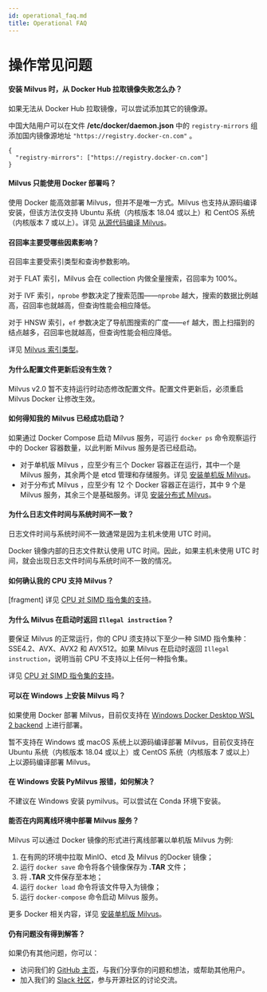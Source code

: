 ```yaml
---
id: operational_faq.md
title: Operational FAQ
---
```


# 操作常见问题

<!-- TOC -->

<!-- /TOC -->

#### 安装 Milvus 时，从 Docker Hub 拉取镜像失败怎么办？

如果无法从 Docker Hub 拉取镜像，可以尝试添加其它的镜像源。

中国大陆用户可以在文件 **/etc/docker/daemon.json** 中的 `registry-mirrors` 组添加国内镜像源地址 `"https://registry.docker-cn.com"` 。

```
{
  "registry-mirrors": ["https://registry.docker-cn.com"]
}
```
 
#### Milvus 只能使用 Docker 部署吗？

使用 Docker 能高效部署 Milvus，但并不是唯一方式。Milvus 也支持从源码编译安装，但该方法仅支持 Ubuntu 系统（内核版本 18.04 或以上）和 CentOS 系统（内核版本 7 或以上）。详见 [从源代码编译 Milvus]()。

#### 召回率主要受哪些因素影响？

召回率主要受索引类型和查询参数影响。

对于 FLAT 索引，Milvus 会在 collection 内做全量搜索，召回率为 100%。

对于 IVF 索引，`nprobe` 参数决定了搜索范围——`nprobe` 越大，搜索的数据比例越高，召回率也就越高，但查询性能会相应降低。

对于 HNSW 索引，`ef` 参数决定了导航图搜索的广度——`ef` 越大，图上扫描到的结点越多，召回率也就越高，但查询性能会相应降低。

详见 [Milvus 索引类型](https://www.zilliz.com/blog/Accelerating-Similarity-Search-on-Really-Big-Data-with-Vector-Indexing)。

#### 为什么配置文件更新后没有生效？

Milvus v2.0 暂不支持运行时动态修改配置文件。配置文件更新后，必须重启 Milvus Docker 让修改生效。 

#### 如何得知我的 Milvus 已经成功启动？

如果通过 Docker Compose 启动 Milvus 服务，可运行 `docker ps` 命令观察运行中的 Docker 容器数量，以此判断 Milvus 服务是否已经启动。

- 对于单机版 Milvus ，应至少有三个 Docker 容器正在运行，其中一个是 Milvus 服务，其余两个是 etcd 管理和存储服务。详见 [安装单机版 Milvus]()。
- 对于分布式 Milvus ，应至少有 12 个 Docker 容器正在运行，其中 9 个是 Milvus 服务，其余三个是基础服务。详见 [安装分布式 Milvus]()。

#### 为什么日志文件时间与系统时间不一致？

日志文件时间与系统时间不一致通常是因为主机未使用 UTC 时间。

Docker 镜像内部的日志文件默认使用 UTC 时间。因此，如果主机未使用 UTC 时间，就会出现日志文件时间与系统时间不一致的情况。

#### 如何确认我的 CPU 支持 Milvus？

[fragment] 详见 [CPU 对 SIMD 指令集的支持]()。

#### 为什么 Milvus 在启动时返回 `Illegal instruction`？

要保证 Milvus 的正常运行，你的 CPU 须支持以下至少一种 SIMD 指令集种：SSE4.2、AVX、AVX2 和 AVX512。如果 Milvus 在启动时返回 `Illegal instruction`，说明当前 CPU 不支持以上任何一种指令集。

详见 [CPU 对 SIMD 指令集的支持]()。

#### 可以在 Windows 上安装 Milvus 吗？

如果使用 Docker 部署 Milvus，目前仅支持在 [Windows Docker Desktop WSL 2 backend](https://docs.docker.com/docker-for-windows/wsl/) 上进行部署。

暂不支持在 Windows 或 macOS 系统上以源码编译部署 Milvus，目前仅支持在 Ubuntu 系统（内核版本 18.04 或以上）或 CentOS 系统（内核版本 7 或以上）上以源码编译部署 Milvus。

#### 在 Windows 安装 PyMilvus 报错，如何解决？

不建议在 Windows 安装 pymilvus。可以尝试在 Conda 环境下安装。

#### 能否在内网离线环境中部署 Milvus 服务？

Milvus 可以通过 Docker 镜像的形式进行离线部署以单机版 Milvus 为例:

1. 在有网的环境中拉取 MinIO、etcd 及 Milvus 的Docker 镜像；
2. 运行 `docker save` 命令将各个镜像保存为 **.TAR** 文件；
3. 将 **.TAR** 文件保存至本地；
4. 运行 `docker load` 命令将该文件导入为镜像；
5. 运行 `docker-compose` 命令启动 Milvus 服务。

更多 Docker 相关内容，详见 [安装单机版 Milvus]()。

#### 仍有问题没有得到解答？

如果仍有其他问题，你可以：

- 访问我们的 [GitHub 主页](https://github.com/milvus-io/milvus/issues)，与我们分享你的问题和想法，或帮助其他用户。
- 加入我们的 [Slack 社区](https://join.slack.com/t/milvusio/shared_invite/enQtNzY1OTQ0NDI3NjMzLWNmYmM1NmNjOTQ5MGI5NDhhYmRhMGU5M2NhNzhhMDMzY2MzNDdlYjM5ODQ5MmE3ODFlYzU3YjJkNmVlNDQ2ZTk)，参与开源社区的讨论交流。
